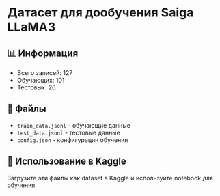 # Датасет для дообучения Saiga LLaMA3

## 📊 Информация
- Всего записей: 127
- Обучающих: 101
- Тестовых: 26

## 📁 Файлы
- `train_data.jsonl` - обучающие данные
- `test_data.jsonl` - тестовые данные  
- `config.json` - конфигурация обучения

## 🚀 Использование в Kaggle
Загрузите эти файлы как dataset в Kaggle и используйте notebook для обучения.
